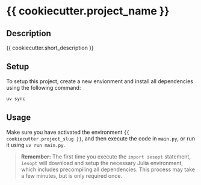# {{ cookiecutter.project_name }}

## Description

{{ cookiecutter.short_description }}

## Setup

To setup this project, create a new envionment and install all dependencies using the following command:

```bash
uv sync
```

## Usage

Make sure you have activated the environment `{{ cookiecutter.project_slug }}`, and then execute the code in `main.py`, or run it using `uv run main.py`.

> **Remember:** The first time you execute the `import iesopt` statement, `iesopt` will download and setup the necessary Julia environment, which includes precompiling all dependencies. This process may take a few minutes, but is only required once.
